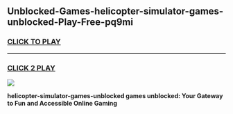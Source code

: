 
## Unblocked-Games-helicopter-simulator-games-unblocked-Play-Free-pq9mi
<h3>
<a href="https://premium76.site?title=helicopter-simulator-games-unblocked&ref=10A">CLICK TO PLAY</a></h3>
<hr>

<h3>
<a href="https://premium76.site?title=helicopter-simulator-games-unblocked&ref=10A">CLICK 2 PLAY</a>
  
</h3>

<a href="https://premium76.site?title=helicopter-simulator-games-unblocked&ref=10A"><img src="https://clearcache.store/games.png"></a>


**helicopter-simulator-games-unblocked games unblocked: Your Gateway to Fun and Accessible Online Gaming**
